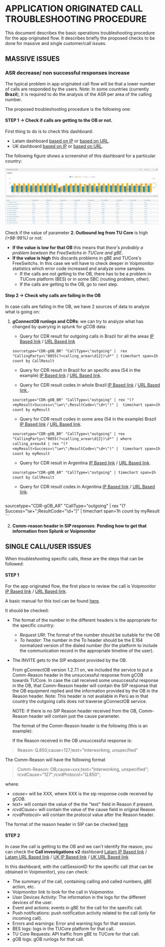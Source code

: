 # APPLICATION ORIGINATED CALL TROUBLESHOOTING PROCEDURE

This document describes the basic operations troubleshooting procedure for the app originated flow. It describes briefly the proposed checks to be done for massive and single customer/call issues.

## MASSIVE ISSUES

### ASR decrease/ non successful responses increase

The typical problem in app originated call flow will be that a lower number of calls are responded by the users.
Note: In some countries (currently **Brazil**), it is required to do the analysis of the ASR per area of the calling number.

The proposed troubleshooting procedure is the following one:

#### STEP 1 -> Check if calls are getting to the OB or not.

First thing to do is to check this dashboard:

* Latam dashboard [based on IP](https://10.253.1.11/en-US/app/tugo/outgoing_call_conversion?earliest=0&latest=) or [based on URL](https://mia-splunk.tefcomms.com/en-US/app/tugo/outgoing_call_conversion?earliest=0&latest=).
* UK dashboard [based on IP](https://10.253.0.167/en-US/app/tugo/outgoing_call_conversion?earliest=0&latest=) or [based on URL](https://ldn-splunk.tefcomms.com/en-US/app/tugo/outgoing_call_conversion?earliest=0&latest=).

The following figure shows a screenshot of this dashboard for a particular country:

![Troubleshooting Outgoing Call Conversion](images/Troubleshooting_OutgoingCallConversion.png)

Check if the value of parameter **2. Outbound leg from TU Core** is high *(>98-99%)* or not:

* **If the value is low for that  OB** this means that *there's probably a problem bewteen the FreeSwitchs in TUCore and gBE*.
* **If the value is high** this discards problems in gBE and TUCore's FreeSwitchs. In this case we will have to check deeper in Voipmonitor statistics which error code increased and analyze some samples.
   * If the calls are not getting to the OB, there has to be a problem in TUCore platform (BES) or in some SBC (routing problem, other).
   * If the calls are getting to the OB, go to next step.

####  Step 2 -> Check why calls are failing in the OB

In case calls are failing in the OB, we have 2 sources of data to analyze what is going on:

1. **gConnectOB runlogs and CDRs**: we can try to analyze what has changed by querying in splunk for gCOB data:

   * Query for CDR result for outgoing calls in Brazil for all the areas [IP Based link](https://10.253.1.11/en-US/app/tugo/search?q=search%20sourcetype%3D%22CDR-gOB_BR%22%20%22CallType%3D%5C%22outgoing%22%20%7C%20%20rex%20%22CallingParty%3D%5C%220055(%3F%3Ccalling_area%3E%5Cd%7B2%7D)%5Cd*%22%20%7C%20timechart%20span%3D1h%20count%20by%20CallResult&earliest=%40d&latest=now&display.page.search.mode=fast&display.page.search.tab=visualizations&display.general.type=visualizations&dispatch.sample_ratio=1&sid=1475842182.1189765.mia-spl-sch01) / [URL Based link](https://mia-splunk.tefcomms.com/en-US/app/tugo/search?q=search%20sourcetype%3D%22CDR-gOB_BR%22%20%22CallType%3D%5C%22outgoing%22%20%7C%20%20rex%20%22CallingParty%3D%5C%220055(%3F%3Ccalling_area%3E%5Cd%7B2%7D)%5Cd*%22%20%7C%20timechart%20span%3D1h%20count%20by%20CallResult&earliest=%40d&latest=now&display.page.search.mode=fast&display.page.search.tab=visualizations&display.general.type=visualizations&dispatch.sample_ratio=1&sid=1475842182.1189765.mia-spl-sch01)  
     
    ```      
   sourcetype="CDR-gOB_BR" "CallType=\"outgoing" |  rex "CallingParty=\"0055(?<calling_area>\d{2})\d*" | timechart span=1h count by CallResult
    ```   
    
   * Query for CDR result in Brazil for an specific area (54 in the example) [IP Based link](https://10.253.1.11/en-US/app/tugo/search?q=search%20sourcetype%3D%22CDR%20-%20gOB_BR%22%20%22CallType%3D\%22outgoing%22%20%7C%20%20rex%20%22CallingParty%3D\%220055%28%3F%3Ccalling_area%3E\d\d%29\d*%22%20%7C%20where%20calling_area%3D54%20%7C%20timechart%20span%3D1h%20count%20by%20CallResult&earliest=-30d%40d&latest=now&display.page.search.mode=fast&display.page.search.tab=visualizations&display.general.type=visualizations&sid=1464361705.273182.mia-spl-sch01) / [URL Based link](https://mia-splunk.tefcomms.com/en-US/app/tugo/search?q=search%20sourcetype%3D%22CDR%20-%20gOB_BR%22%20%22CallType%3D\%22outgoing%22%20%7C%20%20rex%20%22CallingParty%3D\%220055%28%3F%3Ccalling_area%3E\d\d%29\d*%22%20%7C%20where%20calling_area%3D54%20%7C%20timechart%20span%3D1h%20count%20by%20CallResult&earliest=-30d%40d&latest=now&display.page.search.mode=fast&display.page.search.tab=visualizations&display.general.type=visualizations&sid=1464361705.273182.mia-spl-sch01).

   * Query for CDR result codes in whole Brazil [IP Based link](https://10.253.1.11/en-US/app/tugo/search?q=search%20sourcetype%3D%22CDR%20-%20gOB_BR%22%20%22CallType%3D\%22outgoing%22%20%7C%20%20rex%20%22CallingParty%3D\%220055%28%3F%3Ccalling_area%3E\d\d%29\d*%22%20%7C%20rex%20%22%28%3F%3CmyResult%3ESuccess%3D\%22[^\%22]*\%22%3BResultCode%3D\%22\d*\%22%29%22%20%7C%20%20timechart%20span%3D1h%20count%20by%20myResult&earliest=-30d%40d&latest=now&display.page.search.mode=fast&display.page.search.tab=visualizations&display.general.type=visualizations&sid=1464362657.274131.mia-spl-sch01) / [URL Based link ](https://mia-splunk.tefcomms.com/en-US/app/tugo/search?q=search%20sourcetype%3D%22CDR%20-%20gOB_BR%22%20%22CallType%3D\%22outgoing%22%20%7C%20%20rex%20%22CallingParty%3D\%220055%28%3F%3Ccalling_area%3E\d\d%29\d*%22%20%7C%20rex%20%22%28%3F%3CmyResult%3ESuccess%3D\%22[^\%22]*\%22%3BResultCode%3D\%22\d*\%22%29%22%20%7C%20%20timechart%20span%3D1h%20count%20by%20myResult&earliest=-30d%40d&latest=now&display.page.search.mode=fast&display.page.search.tab=visualizations&display.general.type=visualizations&sid=1464362657.274131.mia-spl-sch01).
   
    ```   
    sourcetype="CDR-gOB_BR" "CallType=\"outgoing" | rex "(?<myResult>Success=\"\w+\";ResultCode=\"\d+\")" |  timechart span=1h count by myResult
    ```

   * Query for CDR result codes in some area (54 in the example) Brazil [IP Based link](https://10.253.1.11/en-US/app/tugo/search?q=search%20sourcetype%3D%22CDR%20-%20gOB_BR%22%20%22CallType%3D\%22outgoing%22%20%7C%20%20rex%20%22CallingParty%3D\%220055%28%3F%3Ccalling_area%3E\d\d%29\d*%22%20%7C%20where%20calling_area%3D54%20%7C%20rex%20%22%28%3F%3CmyResult%3ESuccess%3D\%22[^\%22]*\%22%3BResultCode%3D\%22\d*\%22%29%22%20%7C%20%20timechart%20span%3D1h%20count%20by%20myResult&earliest=-30d%40d&latest=now&display.page.search.mode=fast&display.page.search.tab=visualizations&display.general.type=visualizations&sid=1464362785.274320.mia-spl-sch01) / [URL Based link](https://mia-splunk.tefcomms.com/en-US/app/tugo/search?q=search%20sourcetype%3D%22CDR%20-%20gOB_BR%22%20%22CallType%3D\%22outgoing%22%20%7C%20%20rex%20%22CallingParty%3D\%220055%28%3F%3Ccalling_area%3E\d\d%29\d*%22%20%7C%20where%20calling_area%3D54%20%7C%20rex%20%22%28%3F%3CmyResult%3ESuccess%3D\%22[^\%22]*\%22%3BResultCode%3D\%22\d*\%22%29%22%20%7C%20%20timechart%20span%3D1h%20count%20by%20myResult&earliest=-30d%40d&latest=now&display.page.search.mode=fast&display.page.search.tab=visualizations&display.general.type=visualizations&sid=1464362785.274320.mia-spl-sch01).
   
    ```   
    sourcetype="CDR-gOB_BR" "CallType=\"outgoing" | rex "CallingParty=\"0055(?<calling_area>\d{2})\d*" | where calling_area=54 | rex "(?<myResult>Success=\"\w+\";ResultCode=\"\d+\")" |  timechart span=1h count by myResult
    ```
    
   * Query for CDR result in Argentina [IP Based link](https://10.253.1.11/en-US/app/tugo/search?earliest=-7d%40d&latest=now&q=search%20sourcetype%3D%22CDR%20-%20gOB_AR%22%20%22CallType%3D\%22outgoing%22%20%7C%20timechart%20span%3D1h%20count%20by%20CallResult&display.page.search.tab=visualizations&display.general.type=visualizations&sid=1464362151.273731.mia-spl-sch01) / [URL Based link](https://mia-splunk.tefcomms.com/en-US/app/tugo/search?earliest=-7d%40d&latest=now&q=search%20sourcetype%3D%22CDR%20-%20gOB_AR%22%20%22CallType%3D\%22outgoing%22%20%7C%20timechart%20span%3D1h%20count%20by%20CallResult&display.page.search.tab=visualizations&display.general.type=visualizations&sid=1464362151.273731.mia-spl-sch01).
 
    ```
    sourcetype="CDR-gOB_AR" "CallType=\"outgoing" | timechart span=1h count by CallResult
    ```
 
   * Query for CDR result codes in Argentina [IP Based link](https://10.253.1.11/en-US/app/tugo/search?earliest=-7d%40d&latest=now&q=search%20sourcetype%3D%22CDR%20-%20gOB_AR%22%20%22CallType%3D\%22outgoing%22%20%7C%20rex%20%22%28%3F%3CmyResult%3ESuccess%3D\%22[^\%22]*\%22%3BResultCode%3D\%22\d*\%22%29%22%20%7C%20timechart%20span%3D1h%20count%20by%20myResult&display.page.search.tab=visualizations&display.general.type=visualizations&sid=1464362444.274001.mia-spl-sch01) / [URL Based link](https://mia-splunk.tefcomms.com/en-US/app/tugo/search?earliest=-7d%40d&latest=now&q=search%20sourcetype%3D%22CDR%20-%20gOB_AR%22%20%22CallType%3D\%22outgoing%22%20%7C%20rex%20%22%28%3F%3CmyResult%3ESuccess%3D\%22[^\%22]*\%22%3BResultCode%3D\%22\d*\%22%29%22%20%7C%20timechart%20span%3D1h%20count%20by%20myResult&display.page.search.tab=visualizations&display.general.type=visualizations&sid=1464362444.274001.mia-spl-sch01).
   
    ```
  sourcetype="CDR-gOB_AR" "CallType=\"outgoing" | rex "(?<myResult>Success=\"\w+\";ResultCode=\"\d+\")" | timechart span=1h count by myResult
    ```
    
2. **Comm-reason header in SIP responses**:
   **Pending how to get that information from Splunk or Voipmonitor**

## SINGLE CALL/USER ISSUES

When troubleshooting specific calls, these are the steps that can be followed:

#### STEP 1

For the app originated flow, the first place to review the call is Voipmonitor [IP Based link](http://10.253.0.169/index.php) / [URL Based link](http://voipmonitor/index.php).

A basic manual for this tool can be found [here](voipmonitor_tutorial_intro.md).

It should be checked:

* The format of the number in the different headers is the appropriate for the specific country:
   * _Request URI_: The format of the number should be suitable for the OB
   * _To header_: The number in the To header should be the E.164 normalized version of the dialed number (for the platform to include the communication record in the appropriate timeline of the user).
* The INVITE gets to the SIP endpoint provided by the OB.

  From gConnectOB version 1.2.7.1 on, we included the service to put a Comm-Reason header in the unsuccessful response from gCOB towards TUCore. In case the call received some unsuccessful response in the OB, that Comm-Reason header will contain the SIP response that the OB equipment replied and the information provided by the OB in the Reason header. Note: This header is not available in Perú as in that country the outgoing calls does not traverse gConnectOB service.

  NOTE: If there is no SIP Reason header received from the OB, Comm-Reason header will contain just the cause parameter.


  The format of the Comm-Reason header is the following (this is an example):

   If the Reason received in the OB unsuccessful response is:

>  Reason: Q.850;cause=127;text="Interworking, unspecified"

 The Comm-Reason will have the following format
 
 > Comm-Reason: OB;cause=xxx;text="Interworking, unspecified"; rcvdCause="127";rcvdProtocol="Q.850";

  where:

   * *cause=* will be XXX, where XXX is the sip response code received by gCOB.
   * *text=* will contain the value of the the "text" field in Reason if present.
   * *rcvdCause=* will contain the value of the cause field in original Reason
   * *rcvdProtocol=* will contain the protocol value after the Reason header.

   The format of the reason header in SIP can be checked [here](https://tools.ietf.org/html/rfc3326)

#### STEP 2

In case the call is getting to the OB and we can't identify the reason, you can check the **Call investigations v2** dashboard [Latam IP Based link](https://10.253.1.11/en-US/app/tugo/call_investigations_v2?earliest=-24h%40h&latest=now) / [Latam URL Based link](https://mia-splunk.tefcomms.com/en-US/app/tugo/call_investigations_v2?earliest=-24h%40h&latest=now) / [UK IP Based link](https://10.253.0.167/en-US/app/tugo/call_investigations?earliest=-24h%40h&latest=now) / [UK URL Based link](https://ldn-splunk.tefcomms.com/en-US/app/tugo/call_investigations?earliest=-24h%40h&latest=now)

In this dashboard, with the callSessionID for the specific call (that can be obtained in Voipmonitor), you can check:

* The summary of the call, containing calling and called numbers, gBE action, etc.
* Voipmonitor link to look for the call in Voipmonitor.
* User Devices Activity: The information in the logs for the different devices of the user.
* Event and actions: events in gBE for the call for the specific call.
* Push notifications: push notification activity related to the call (only for incoming call).
* Errors and warnings: Error and warning logs for that session.
* BES logs: logs in the TUCore platform for that call.
* TU Core Requests: API traffic from gBE to TUCore for that call.
* gOB logs: gOB runlogs for that call.

